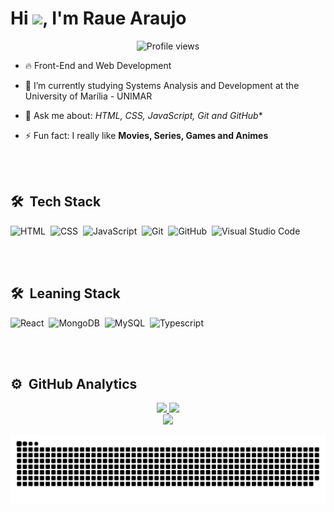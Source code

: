 <h1>Hi <img src="https://raw.githubusercontent.com/kaueMarques/kaueMarques/master/hi.gif" width="30px">, I'm Raue Araujo</h1>
<p align="center"> <img src="https://komarev.com/ghpvc/?username=RAUE08&color=yellow" alt="Profile views" /> </p>

- 🔥 Front-End and Web Development

- 🌱 I’m currently studying Systems Analysis and Development at the University of Marília - UNIMAR

- 💬 Ask me about: *HTML, CSS, JavaScript, Git and GitHub**

- ⚡ Fun fact: I really like **Movies, Series, Games and Animes**

<br><br>
## 🛠 &nbsp;Tech Stack
![HTML](https://img.shields.io/badge/-HTML-05122A?style=flat&logo=HTML5)&nbsp;
![CSS](https://img.shields.io/badge/-CSS-05122A?style=flat&logo=CSS3&logoColor=1572B6)&nbsp;
![JavaScript](https://img.shields.io/badge/-JavaScript-05122A?style=flat&logo=javascript)&nbsp;
![Git](https://img.shields.io/badge/-Git-05122A?style=flat&logo=git)&nbsp;
![GitHub](https://img.shields.io/badge/-GitHub-05122A?style=flat&logo=github)&nbsp;
![Visual Studio Code](https://img.shields.io/badge/-Visual%20Studio%20Code-05122A?style=flat&logo=visual-studio-code&logoColor=007ACC)&nbsp;

<br><br>
## 🛠 &nbsp;Leaning Stack
![React](https://img.shields.io/badge/-React-05122A?style=flat&logo=react)&nbsp;
![MongoDB](https://img.shields.io/badge/-MongoDB-05122A?style=flat&logo=MongoDB)&nbsp;
![MySQL](https://img.shields.io/badge/-MySQL-05122A?style=flat&logo=MySQL)&nbsp;
![Typescript](https://img.shields.io/badge/-Typescript-05122A?style=flat&logo=Typescript)&nbsp;

<br><br>
## ⚙️ &nbsp;GitHub Analytics
  <div align="center">
    <a href="https://github.com/RAUE08">
    <img height="150em" src="https://github-readme-stats.vercel.app/api/top-langs/?username=RAUE08&layout=compact&theme=outrun" /> 
    </a>
    <img height="150em" src="https://github-readme-stats.vercel.app/api?username=RAUE08&theme=outrun&show_icons=true" /> 
    </a>
  </div>
  <div align="center">
    <a href="https://github.com/RAUE08">
    <img height="150em" src="https://github-readme-streak-stats.herokuapp.com/?user=RAUE08&background=000&hide_border=true&stroke=ffff00&ring=ff0000&fire=ff0000&currStreakNum=00ff00&sideNums=00ff00&currStreakLabel=ff00ff&sideLabels=ff00ff&dates=ffff00" />
   </a>
</div>

 ![](https://github.com/Platane/snk/raw/output/github-contribution-grid-snake.svg)


